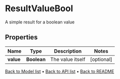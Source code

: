 

# ResultValueBool

A simple result for a boolean value

## Properties

| Name | Type | Description | Notes |
|------------ | ------------- | ------------- | -------------|
|**value** | **Boolean** | The value itself |  [optional] |



[Back to Model list](../README.md#documentation-for-models) &#8226; [Back to API list](../README.md#documentation-for-api-endpoints) &#8226; [Back to README](../README.md)



